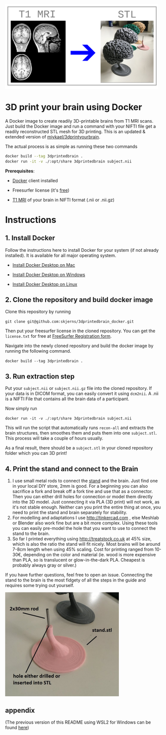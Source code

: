 <img title="" src="md_assets/3a5b470407b7d8dcfb1e6cfee7a785ca425898a8.png" alt="2021-09-11 10.44.37.jpg" width="493" data-align="left">

# 3D print your brain using Docker

A Docker image to create readily 3D-printable brains from T1 MRI scans. Just build the Docker image and run a command with your NIFTI file get a readily reconstructed STL mesh for 3D printing. This is an updated & extended version of [miykael/3dprintyourbrain](https://github.com/miykael/3dprintyourbrain).

The actual process is as simple as running these two commands 

```bash
docker build --tag 3dprintedbrain .
docker run -it -v ./:opt/share 3dprintedbrain subject.nii
```

**Prerequisites**:

- [Docker](https://www.docker.com/products/docker-desktop/) client installed

- Freesurfer license (it's [free](https://surfer.nmr.mgh.harvard.edu/registration.html))

- [T1 MRI](https://en.wikipedia.org/wiki/Magnetic_resonance_imaging_of_the_brain) of your brain in NIFTI format (.nii or .nii.gz)

# Instructions

## 1. Install Docker

Follow the instructions here to install Docker for your system (if not already installed). It is available for all major operating system.

* [Install Docker Desktop on Mac ](https://docs.docker.com/desktop/install/mac-install/)

* [Install Docker Desktop on Windows](https://docs.docker.com/desktop/install/windows-install/)

* [Install Docker Desktop on Linux](https://docs.docker.com/desktop/install/linux-install/)

## 2. Clone the repository and build docker image

Clone this repository by running

`git clone git@github.com:skjerns/3dprintedbrain_docker.git`

Then put your freesurfer license in the cloned repository. You can get the `license.txt` for free at [FreeSurfer Registration form](https://surfer.nmr.mgh.harvard.edu/registration.html).

Navigate into the newly cloned repository and build the docker image by running the following command. 

`docker build --tag 3dprintedbrain .`

## 3. Run extraction step

Put your `subject.nii` or `subject.nii.gz` file into the cloned repository. If your data is in DICOM format, you can easily convert it using `dcm2nii`. A .nii is a NIFTI File that contains all the brain data of a participant.

Now simply run

`docker run -it -v ./:opt/share 3dprintedbrain subject.nii`

This will run the script that automatically runs `recon-all` and extracts the brain structures, then smoothes them and puts them into one `subject.stl`. This process will take a couple of hours usually.

As a final result, there should be a `subject.stl` in your cloned repository folder which you can 3D print!

## 4. Print the stand and connect to the Brain

1. I use small metal rods  to connect the [stand](https://github.com/skjerns/3dprintyourbrain/blob/master/stand.stl) and the brain. Just find one in your local DIY store, 2mm is good. For a beginning you can also sacrifice a fork and break off a fork tine and use that as a connector. Then you can either drill holes for connection or model them directly into the 3D model. Just connecting it via PLA (3D print) will not work, as it's not stable enough. Neither can you print the entire thing at once, you need to print the stand and brain separately for stability.
2. For modelling and adaptations I use http://tinkercad.com , else Meshlab or Blender also work fine but are a bit more complex. Using these tools you can easily pre-model the hole that you want to use to connect the stand to the brain.
3. So far I printed everything using http://treatstock.co.uk at 45% size, which is also the ratio the stand will fit nicely. Most brains will be around 7-8cm length when using 45% scaling. Cost for printing ranged from 10-30€, depending on the color and material (ie. wood is more expensive than PLA, so is translucent or glow-in-the-dark PLA. Cheapest is probably always gray or silver.)

If you have further questions, feel free to open an issue. Connecting the stand to the brain is the most fidgety of all the steps in the guide and requires some trying out yourself.

<img src="./md_assets/d0b4d2576c06abc6906e0ea98ce6b0b75e08e493.jpg" title="" alt="2021-09-11 09.13.41.jpg" width="367">

## appendix

(The previous version of this README using WSL2 for Windows can be found [here](./README_wsl_version.md))
